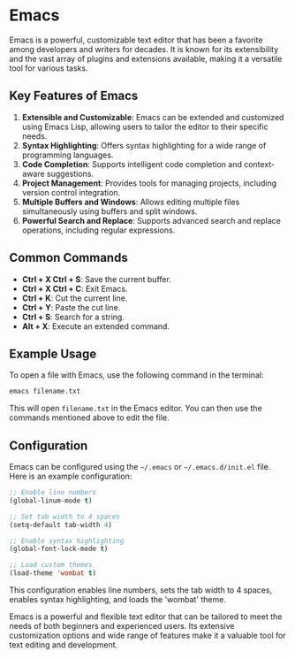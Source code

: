 # Emacs

Emacs is a powerful, customizable text editor that has been a favorite among developers and writers for decades. It is known for its extensibility and the vast array of plugins and extensions available, making it a versatile tool for various tasks.

## Key Features of Emacs

1. **Extensible and Customizable**: Emacs can be extended and customized using Emacs Lisp, allowing users to tailor the editor to their specific needs.
2. **Syntax Highlighting**: Offers syntax highlighting for a wide range of programming languages.
3. **Code Completion**: Supports intelligent code completion and context-aware suggestions.
4. **Project Management**: Provides tools for managing projects, including version control integration.
5. **Multiple Buffers and Windows**: Allows editing multiple files simultaneously using buffers and split windows.
6. **Powerful Search and Replace**: Supports advanced search and replace operations, including regular expressions.

## Common Commands

- **Ctrl + X Ctrl + S**: Save the current buffer.
- **Ctrl + X Ctrl + C**: Exit Emacs.
- **Ctrl + K**: Cut the current line.
- **Ctrl + Y**: Paste the cut line.
- **Ctrl + S**: Search for a string.
- **Alt + X**: Execute an extended command.

## Example Usage

To open a file with Emacs, use the following command in the terminal:

```sh
emacs filename.txt
```

This will open `filename.txt` in the Emacs editor. You can then use the commands mentioned above to edit the file.

## Configuration

Emacs can be configured using the `~/.emacs` or `~/.emacs.d/init.el` file. Here is an example configuration:

```lisp
;; Enable line numbers
(global-linum-mode t)

;; Set tab width to 4 spaces
(setq-default tab-width 4)

;; Enable syntax highlighting
(global-font-lock-mode t)

;; Load custom themes
(load-theme 'wombat t)
```

This configuration enables line numbers, sets the tab width to 4 spaces, enables syntax highlighting, and loads the 'wombat' theme.

Emacs is a powerful and flexible text editor that can be tailored to meet the needs of both beginners and experienced users. Its extensive customization options and wide range of features make it a valuable tool for text editing and development.
